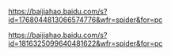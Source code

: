 https://baijiahao.baidu.com/s?id=1768044813066574776&wfr=spider&for=pc



https://baijiahao.baidu.com/s?id=1816325099640481622&wfr=spider&for=pc